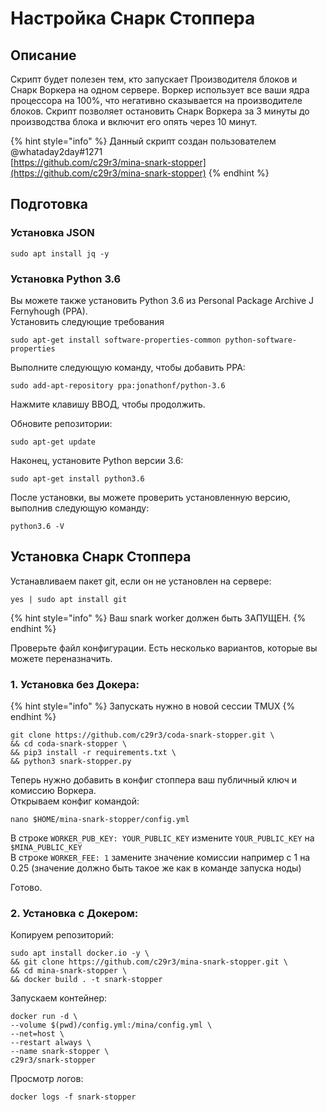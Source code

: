# Настройка Снарк Стоппера

## Описание

Скрипт будет полезен тем, кто запускает Производителя блоков и Снарк Воркера на одном сервере. Воркер использует все ваши ядра процессора на 100%, что негативно сказывается на производителе блоков. Скрипт позволяет остановить Снарк Воркера за 3 минуты до производства блока и включит его опять через 10 минут.

{% hint style="info" %}
Данный скрипт создан пользователем @whataday2day\#1271  
[https://github.com/c29r3/mina-snark-stopper](https://github.com/c29r3/mina-snark-stopper)
{% endhint %}

## Подготовка

### Установка JSON

```text
sudo apt install jq -y
```

### **Установка Python 3.6**

Вы можете также установить Python 3.6 из Personal Package Archive J Fernyhough \(PPA\).  
Установить следующие требования

```text
sudo apt-get install software-properties-common python-software-properties
```

Выполните следующую команду, чтобы добавить PPA:

```text
sudo add-apt-repository ppa:jonathonf/python-3.6
```

Нажмите клавишу ВВОД, чтобы продолжить.

Обновите репозитории:

```text
sudo apt-get update
```

Наконец, установите Python версии 3.6:

```text
sudo apt-get install python3.6
```

После установки, вы можете проверить установленную версию, выполнив следующую команду:

```text
python3.6 -V
```

## Установка Снарк Стоппера

Устанавливаем пакет git, если он не установлен на сервере:

```text
yes | sudo apt install git
```

{% hint style="info" %}
Ваш snark worker должен быть ЗАПУЩЕН.
{% endhint %}

Проверьте файл конфигурации. Есть несколько вариантов, которые вы можете переназначить.

### 1. Установка без Докера:

{% hint style="info" %}
Запускать нужно в новой сессии TMUX
{% endhint %}

```text
git clone https://github.com/c29r3/coda-snark-stopper.git \
&& cd coda-snark-stopper \
&& pip3 install -r requirements.txt \
&& python3 snark-stopper.py
```

Теперь нужно добавить в конфиг стоппера ваш публичный ключ и комиссию Воркера.  
Открываем конфиг командой:

```text
nano $HOME/mina-snark-stopper/config.yml
```

В строке `WORKER_PUB_KEY: YOUR_PUBLIC_KEY` измените `YOUR_PUBLIC_KEY` на `$MINA_PUBLIC_KEY`  
В строке `WORKER_FEE: 1` замените значение комиссии например с 1 на 0.25 \(значение должно быть такое же как в команде запуска ноды\)

Готово.

### 2. Установка с Докером:

Копируем репозиторий:

```text
sudo apt install docker.io -y \
&& git clone https://github.com/c29r3/mina-snark-stopper.git \
&& cd mina-snark-stopper \
&& docker build . -t snark-stopper
```

Запускаем контейнер:

```text
docker run -d \
--volume $(pwd)/config.yml:/mina/config.yml \
--net=host \
--restart always \
--name snark-stopper \
c29r3/snark-stopper
```

Просмотр логов:

```text
docker logs -f snark-stopper
```

